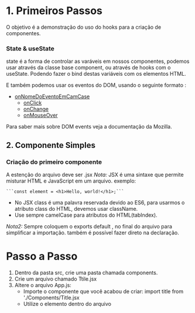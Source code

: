 # 1. Primeiros Passos

O objetivo é a demonstração do uso do hooks para a criação de componentes.

### State & useState

state é a forma de controlar as varáveis em nossos componentes, podemos usar através da classe base component, ou através de hooks com o useState. Podendo fazer o bind destas variáveis com os elementos HTML.

E também podemos usar os eventos do DOM, usando o seguinte formato :

<!--ts--> 
   * [onNomeDoEventoEmCamCase](#como-usar)
      * [onClick](#pre-requisitos)
      * [onChange](#local-files)
      * [onMouseOver](#remote-files)
     
<!--te-->


Para saber mais sobre DOM events veja a documentação da Mozilla.

## 2. Componente Simples
### Criação do primeiro componente
A estenção do arquivo deve ser .jsx
*Nota:* JSX é uma sintaxe que permite misturar HTML e JavaScript em um arquivo.
exemplo: 

	```const element = <h1>Hello, world!</h1>;```

* No JSX class é uma palavra reservada devido ao ES6, para usarmos o atributo class do HTML, devemos usar className.
* Use sempre camelCase para atributos do HTML(tabIndex).

*Nota2:* Sempre coloquem o exports default <nome do componente>, no final do arquivo para simplificar a importação. também é possível fazer direto na declaração.

# Passo a Passo
1. Dentro da pasta src, crie uma pasta chamada components.
2. Crie um arquivo chamado Ttile.jsx
3. Altere o arquivo App.js:
 	* Importe o componente que você acabou de criar: import title from './Components/Title.jsx
	* Utilize o elemento dentro do arquivo <Title/>


## 03 - Class e Function
No ReactJS existem duas formas diferentes de criar um componente, através de Classes ou de funções.

Através de uma Classe estendendo a Classe Component, usando as padrões para controlar o staet, as props, e o ciclo de vida de componente
Ou através de funções que retornam diretamente o elemento. Neste caso as props são o primeiro parâmetro da função, o state e o ciclo de vida do componente é controlado através dos hooks.

Ainda sobre funções, é possível declarar uma função através de arros functions, assim temos formas diferentes de criar o mesmo componente.

# Passo a passo
1. Dentro da pasta src/components, crie um arquivo chamado CoolTitle.jsx.
2. Altere o arquivo Title.jsx.
3. Altere o arquivo App.js para usar os 2 componentes.

# Desafio
Crie um componente Photo que receba como parâmetro a url da img
### Resolução do desafio
1. render() retorna a url da imagem.
2. render() retorna o arquivo de caminho ./src/img.
